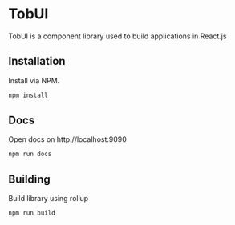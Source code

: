 # TobUI

TobUI is a component library used to build applications in React.js

## Installation

Install via NPM.

```bash
npm install
```

## Docs

Open docs on http://localhost:9090

```bash
npm run docs
```

## Building

Build library using rollup

```bash
npm run build
```
